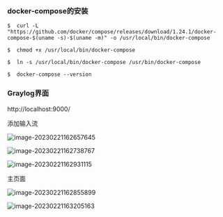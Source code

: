 ### docker-compose的安装

```
$  curl -L "https://github.com/docker/compose/releases/download/1.24.1/docker-compose-$(uname -s)-$(uname -m)" -o /usr/local/bin/docker-compose

$  chmod +x /usr/local/bin/docker-compose

$  ln -s /usr/local/bin/docker-compose /usr/bin/docker-compose

$  docker-compose --version
```

### Graylog界面

http://localhost:9000/

添加输入流

![image-20230221162657645](https://wq-1251243135.cos.ap-nanjing.myqcloud.com/img/image-20230221162657645.png)

![image-20230221162738767](https://wq-1251243135.cos.ap-nanjing.myqcloud.com/img/image-20230221162738767.png)

![image-20230221162931115](https://wq-1251243135.cos.ap-nanjing.myqcloud.com/img/image-20230221162931115.png)

主页面

![image-20230221162855899](https://wq-1251243135.cos.ap-nanjing.myqcloud.com/img/image-20230221162855899.png)

![image-20230221163205163](https://wq-1251243135.cos.ap-nanjing.myqcloud.com/img/image-20230221163205163.png)
